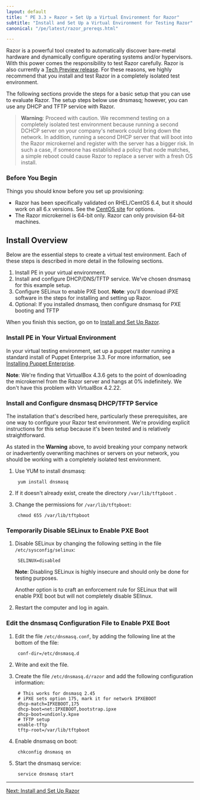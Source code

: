 ```yaml
---
layout: default
title: " PE 3.3 » Razor » Set Up a Virtual Environment for Razor"
subtitle: "Install and Set Up a Virtual Environment for Testing Razor"
canonical: "/pe/latest/razor_prereqs.html"

---
```


Razor is a powerful tool created to automatically discover bare-metal hardware and dynamically configure operating systems and/or hypervisors. With this power comes the responsibility to test Razor carefully. Razor is also currently a [Tech Preview release](http://puppetlabs.com/services/tech-preview). For these reasons, we highly recommend that you install and test Razor in a completely isolated test environment. 

The following sections provide the steps for a basic setup that you can use to evaluate Razor. The setup steps below use dnsmasq; however, you can use any DHCP and TFTP service with Razor. 

>**Warning**: Proceed with caution. We recommend testing on a completely isolated test environment because running a second DCHCP server on your company's network could bring down the network. In addition, running a second DHCP server that will boot into the Razor microkernel and register with the server has a bigger risk. In such a case, if someone has established a policy that node matches, a simple reboot could cause Razor to replace a server with a fresh OS install. 

### Before You Begin

Things you should know before you set up provisioning:

+ Razor has been specifically validated on RHEL/CentOS 6.4, but it should work on all 6.x versions. See the [CentOS site](http://isoredirect.centos.org/centos/6/isos/x86_64/) for options.
+ The Razor microkernel is 64-bit only. Razor can only provision 64-bit machines.

## Install Overview

Below are the essential steps to create a virtual test environment. Each of these steps is described in more detail in the following sections.

1. Install PE in your virtual environment.
2. Install and configure DHCP/DNS/TFTP service.
	We've chosen dnsmasq for this example setup.
3. Configure SELinux to enable PXE boot.
	**Note**: you'll download iPXE software in the steps for installing and setting up Razor.
4. Optional: If you installed dnsmasq, then configure dnsmasq for PXE booting and TFTP

When you finish this section, go on to [Install and Set Up Razor](./razor_install.html). 

### Install PE in Your Virtual Environment

In your virtual testing environment, set up a puppet master running a standard install of Puppet Enterprise 3.3. For more information, see [Installing Puppet Enterprise](./install_basic.html).

**Note**: We're finding that VirtualBox 4.3.6 gets to the point of downloading the microkernel from the Razor server and hangs at 0% indefinitely. We don't have this problem with VirtualBox 4.2.22. 


### Install and Configure dnsmasq DHCP/TFTP Service

The installation that's described here, particularly these prerequisites, are one way to configure your Razor test environment. We're providing explicit instructions for this setup because it's been tested and is relatively straightforward. 

As stated in the **Warning** above, to avoid breaking your company network or inadvertently overwriting machines or servers on your network, you should be working with a completely isolated test environment. 


1. Use YUM to install dnsmasq:

		yum install dnsmasq
	
2. If it doesn't already exist, create the directory `/var/lib/tftpboot` .
3. Change the permissions for `/var/lib/tftpboot`:

		chmod 655 /var/lib/tftpboot
	
### Temporarily Disable SELinux to Enable PXE Boot

1. Disable SELinux by changing the following setting in the file `/etc/sysconfig/selinux`:

		SELINUX=disabled
 
	**Note**: Disabling SELinux is highly insecure and should only be done for testing  purposes. 
	
	Another option is to craft an enforcement rule for SELinux that will enable PXE boot but will not completely disable SElinux. 
	
2. Restart the computer and log in again. 

### Edit the dnsmasq Configuration File to Enable PXE Boot

1. Edit the file `/etc/dnsmasq.conf`, by adding the following line at the bottom of the file:

		conf-dir=/etc/dnsmasq.d

2. Write and exit the file.
3. Create the file `/etc/dnsmasq.d/razor` and add the following configuration information:

		# This works for dnsmasq 2.45
		# iPXE sets option 175, mark it for network IPXEBOOT
		dhcp-match=IPXEBOOT,175
		dhcp-boot=net:IPXEBOOT,bootstrap.ipxe
		dhcp-boot=undionly.kpxe
		# TFTP setup
		enable-tftp
		tftp-root=/var/lib/tftpboot

4. Enable dnsmasq on boot:

		chkconfig dnsmasq on

5. Start the dnsmasq service:

		service dnsmasq start	
		

* * *


[Next: Install and Set Up Razor](./razor_install.html)